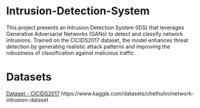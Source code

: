 # Intrusion-Detection-System
This project presents an Intrusion Detection System (IDS) that leverages Generative Adversarial Networks (GANs) to detect and classify network intrusions. Trained on the CICIDS2017 dataset, the model enhances threat detection by generating realistic attack patterns and improving the robustness of classification against malicious traffic.

# Datasets 
[Dataset - CICIDS2017]([https://www.unb.ca/cic/datasets/ids-2017.html](https://www.unb.ca/cic/datasets/ids-2017.html))
https://www.kaggle.com/datasets/chethuhn/network-intrusion-dataset
